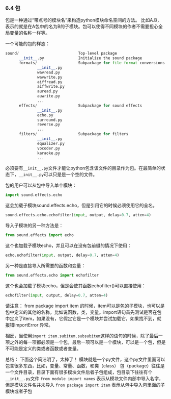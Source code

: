 ### 6.4 包

包是一种通过“带点号的模块名”来构造python模块命名空间的方法。
比如A.B，表示的就是在A包中的名为B的子模块。包可以使得不同模块的作者不需要担心全局变量的名称一样等。

一个可能的包的样态：
```python
sound/                          Top-level package
      __init__.py               Initialize the sound package
      formats/                  Subpackage for file format conversions
              __init__.py
              wavread.py
              wavwrite.py
              aiffread.py
              aiffwrite.py
              auread.py
              auwrite.py
              ...
      effects/                  Subpackage for sound effects
              __init__.py
              echo.py
              surround.py
              reverse.py
              ...
      filters/                  Subpackage for filters
              __init__.py
              equalizer.py
              vocoder.py
              karaoke.py
              ...
```
必须要有` __init__.py `文件才能让python包含该文件的目录作为包。在最简单的状态下，` __init__.py `可以只是是一个空的文件。

包的用户可以从包中导入单个模块：
```python
import sound.effects.echo
```

这会加载子模块sound.effects.echo，但是引用它的时候必须使用它的全名。
```python
sound.effects.echo.echofilter(input, output, delay=0.7, atten=4)
```

导入子模块的另一种方法是：
```python
from sound.effects import echo
```
这个也加载子模块echo，并且可以在没有包前缀的情况下使用：

```python
echo.echofilter(input, output, delay=0.7, atten=4)
```

另一种是直接导入所需要的函数和变量：
```python
from sound.effects.echo import echofilter
```
这个也会加载子模块echo，但是会使其函数echofilter()可以直接使用：
```python
echofilter(input, output, delay=0.7, atten=4)
```
请注意：
from package import item 的时候，item可以是包的子模块，也可以是包中定义的其他的名称，比如说函数，类，变量。import语句首先测试是否在包中定义了item，如果没有，它假定它是一个模块并尝试加载它，如果找不到，就报错ImportError 异常。

相反，当使用`import item.subitem.subsubitem`这样的语句的时候，除了最后一项之外的每一项都必须是一个包，最后一项可以是一个模块，可以是一个包，但是不可能是定义的类或者函数或者变量。

总结：
下面这个简洁明了，太棒了！
模块就是一个py文件，这个py文件里面可以包含很多东西，比如，变量、常量、函数，和类（class）
包（package）往往是一个文件目录，目录下面有很多模块文件后者子包组成，包目录下往往有个` __init__.py `文件
`from module import names` 表示从模块文件内部中导入名字，但是模块文件名并未导入
`from package import item` 表示从包中导入包里面的子模块或者子包








